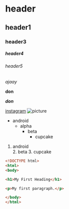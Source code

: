 # header
## header1
### header3
##### header4
###### header5




*ajaay*

**don**


***don***


[instagram](www.instagram.com)
![picture](https://www.planetware.com/wpimages/2020/02/france-in-pictures-beautiful-places-to-photograph-eiffel-tower.jpg)

* android
   * alpha
      * beta
         * cupcake
 1. android   
    2. beta
    3. cupcake

```html
<!DOCTYPE html>
<html>
<body>

<h1>My First Heading</h1>

<p>My first paragraph.</p>

</body>
</html>

````
